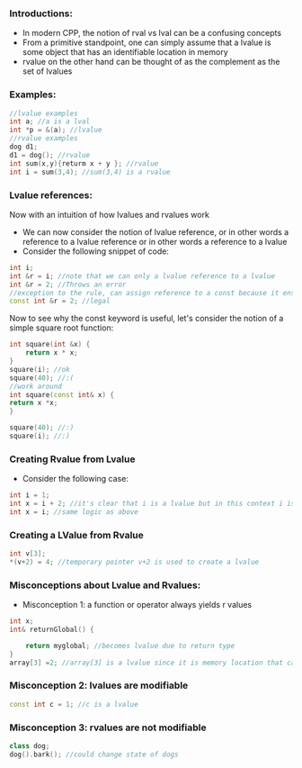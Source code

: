 ### Introductions:
- In modern CPP, the notion of rval vs lval can be a confusing concepts
- From a primitive standpoint, one can simply assume that a lvalue is some object that has an identifiable location in memory
- rvalue on the other hand can be thought of as the complement as the set of lvalues
### Examples:
```cpp
//lvalue examples
int a; //a is a lval
int *p = &(a); //lvalue
//rvalue examples
dog d1;
d1 = dog(); //rvalue 
int sum(x,y){returm x + y }; //rvalue 
int i = sum(3,4); //sum(3,4) is a rvalue 
```
### Lvalue references:
Now with an intuition of how lvalues and rvalues work 
- We can now consider the notion of lvalue reference, or in other words a reference to a lvalue reference or in other words a reference to a lvalue
- Consider the following snippet of code:
```cpp
int i; 
int &r = i; //note that we can only a lvalue reference to a lvalue 
int &r = 2; //Throws an error
//exception to the rule, can assign reference to a const because it ensures that value cannot be changed 
const int &r = 2; //legal
```
Now to see why the const keyword is useful, let's consider the notion of a simple square root function:
```cpp
int square(int &x) {
    return x * x;
}
square(i); //ok 
square(40); //:(
//work around
int square(const int& x) {
return x *x;
}

square(40); //:)
square(i); //:)

```
### Creating Rvalue from Lvalue
- Consider the following case:
```cpp
int i = 1;
int x = i + 2; //it's clear that i is a lvalue but in this context i is a rvalue
int x = i; //same logic as above
```
### Creating a LValue from Rvalue
```cpp
int v[3]; 
*(v+2) = 4; //temporary pointer v+2 is used to create a lvalue
```
### Misconceptions about Lvalue and Rvalues:
- Misconception 1: a function or operator always yields r values
```cpp
int x;
int& returnGlobal() {

    return myglobal; //becomes lvalue due to return type 
} 
array[3] =2; //array[3] is a lvalue since it is memory location that can be assigned a new value
```
### Misconception 2: lvalues are modifiable
```cpp
const int c = 1; //c is a lvalue
```
### Misconception 3: rvalues are not modifiable
```cpp
class dog;
dog().bark(); //could change state of dogs 
```
